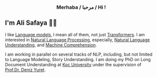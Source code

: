 <h3 align="center">  Merhaba / مرحبا / Hi !</h3>

## I'm Ali Safaya 👋🏼 

I like [Language models](https://en.wikipedia.org/wiki/Language_model), I mean all of them, not just [Transformers](http://jalammar.github.io/illustrated-transformer/). I am interested in [Natural Language Processing](https://en.wikipedia.org/wiki/Natural_language_processing), especially, [Natural Language Understanding](https://en.wikipedia.org/wiki/Natural-language_understanding), and [Machine Comprehension](https://en.wikipedia.org/wiki/Reading_comprehension).

I am working in parallel on several tracks of NLP, including, but not limited to Language Modeling, Story Understanding. I am doing my PhD on Long Document Understanding at [Koç University](https://ku.edu.tr/) under the supervision of [Prof.Dr. Deniz Yuret](http://www.denizyuret.com/).

<br />
<!-- 

### Blog posts

- [BERT-CNN for Offensive Speech Identification](https://ai.ku.edu.tr/bert-cnn/)
- [Training ALBERT LM for Arabic](https://ai.ku.edu.tr/arabic-albert/)

 -->
### Connect with me

[<img align="left" alt="Ali Safaya | Twitter" width="35px" src="https://img.icons8.com/color/48/000000/twitter--v1.png" />][twitter]
[<img align="left" alt="Ali Safaya | Google Scholar" width="35px" src="https://img.icons8.com/color/48/000000/google-scholar--v3.png" />][scholar]
[<img align="left" alt="Ali Safaya | LinkedIn" width="35px" src="https://img.icons8.com/color/48/000000/linkedin.png" />][linkedin]
[<img align="left" alt="Ali Safaya | Semantic Scholar" width="35px" src="./semantic.png" />][semantic]

<br />

[twitter]: https://twitter.com/ali_safaya
[semantic]: https://www.semanticscholar.org/author/Ali-Safaya/150920423
[linkedin]: https://www.linkedin.com/in/ali-safaya/
[scholar]: https://scholar.google.com/citations?user=j5mgvE4AAAAJ&hl=en
